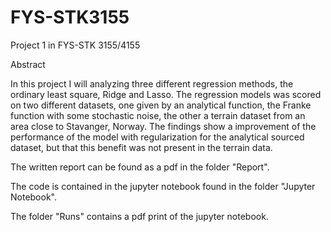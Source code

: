 # FYS-STK3155

Project 1 in FYS-STK 3155/4155


Abstract 

In this project I will analyzing three different regression methods, the ordinary least square, Ridge
and Lasso. The regression models was scored on two different datasets, one given by an analytical
function, the Franke function with some stochastic noise, the other a terrain dataset from an area
close to Stavanger, Norway. The findings show a improvement of the performance of the model with
regularization for the analytical sourced dataset, but that this benefit was not present in the terrain
data.

The written report can be found as a pdf in the folder "Report". 

The code is contained in the jupyter notebook found in the folder "Jupyter Notebook". 

The folder "Runs" contains a pdf print of the jupyter notebook.
